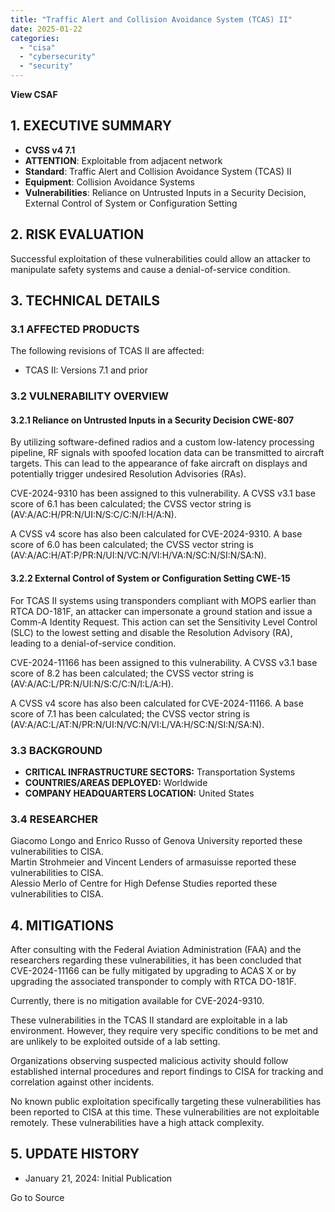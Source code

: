 ```yaml
---
title: "Traffic Alert and Collision Avoidance System (TCAS) II"
date: 2025-01-22
categories: 
  - "cisa"
  - "cybersecurity"
  - "security"
---
```


**View CSAF**

## 1\. EXECUTIVE SUMMARY

- **CVSS v4 7.1**
- **ATTENTION**: Exploitable from adjacent network
- **Standard**: Traffic Alert and Collision Avoidance System (TCAS) II
- **Equipment**: Collision Avoidance Systems
- **Vulnerabilities**: Reliance on Untrusted Inputs in a Security Decision, External Control of System or Configuration Setting

## 2\. RISK EVALUATION

Successful exploitation of these vulnerabilities could allow an attacker to manipulate safety systems and cause a denial-of-service condition.

## 3\. TECHNICAL DETAILS

### 3.1 AFFECTED PRODUCTS

The following revisions of TCAS II are affected:

- TCAS II: Versions 7.1 and prior

### 3.2 VULNERABILITY OVERVIEW

#### **3.2.1** **Reliance on Untrusted Inputs in a Security Decision CWE-807**

By utilizing software-defined radios and a custom low-latency processing pipeline, RF signals with spoofed location data can be transmitted to aircraft targets. This can lead to the appearance of fake aircraft on displays and potentially trigger undesired Resolution Advisories (RAs).

CVE-2024-9310 has been assigned to this vulnerability. A CVSS v3.1 base score of 6.1 has been calculated; the CVSS vector string is (AV:A/AC:H/PR:N/UI:N/S:C/C:N/I:H/A:N).

A CVSS v4 score has also been calculated for CVE-2024-9310. A base score of 6.0 has been calculated; the CVSS vector string is (AV:A/AC:H/AT:P/PR:N/UI:N/VC:N/VI:H/VA:N/SC:N/SI:N/SA:N).

#### **3.2.2** **External Control of System or Configuration Setting CWE-15**

For TCAS II systems using transponders compliant with MOPS earlier than RTCA DO-181F, an attacker can impersonate a ground station and issue a Comm-A Identity Request. This action can set the Sensitivity Level Control (SLC) to the lowest setting and disable the Resolution Advisory (RA), leading to a denial-of-service condition.

CVE-2024-11166 has been assigned to this vulnerability. A CVSS v3.1 base score of 8.2 has been calculated; the CVSS vector string is (AV:A/AC:L/PR:N/UI:N/S:C/C:N/I:L/A:H).

A CVSS v4 score has also been calculated for CVE-2024-11166. A base score of 7.1 has been calculated; the CVSS vector string is (AV:A/AC:L/AT:N/PR:N/UI:N/VC:N/VI:L/VA:H/SC:N/SI:N/SA:N).

### 3.3 BACKGROUND

- **CRITICAL INFRASTRUCTURE SECTORS:** Transportation Systems
- **COUNTRIES/AREAS DEPLOYED:** Worldwide
- **COMPANY HEADQUARTERS LOCATION:** United States

### 3.4 RESEARCHER

Giacomo Longo and Enrico Russo of Genova University reported these vulnerabilities to CISA.  
Martin Strohmeier and Vincent Lenders of armasuisse reported these vulnerabilities to CISA.  
Alessio Merlo of Centre for High Defense Studies reported these vulnerabilities to CISA.

## 4\. MITIGATIONS

After consulting with the Federal Aviation Administration (FAA) and the researchers regarding these vulnerabilities, it has been concluded that CVE-2024-11166 can be fully mitigated by upgrading to ACAS X or by upgrading the associated transponder to comply with RTCA DO-181F.

Currently, there is no mitigation available for CVE-2024-9310.

These vulnerabilities in the TCAS II standard are exploitable in a lab environment. However, they require very specific conditions to be met and are unlikely to be exploited outside of a lab setting.

Organizations observing suspected malicious activity should follow established internal procedures and report findings to CISA for tracking and correlation against other incidents.

No known public exploitation specifically targeting these vulnerabilities has been reported to CISA at this time. These vulnerabilities are not exploitable remotely. These vulnerabilities have a high attack complexity.

## 5\. UPDATE HISTORY

- January 21, 2024: Initial Publication

Go to Source
